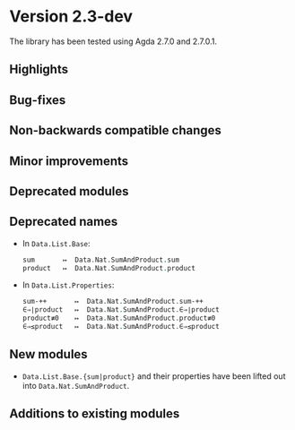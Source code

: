 Version 2.3-dev
===============

The library has been tested using Agda 2.7.0 and 2.7.0.1.

Highlights
----------

Bug-fixes
---------

Non-backwards compatible changes
--------------------------------

Minor improvements
------------------

Deprecated modules
------------------

Deprecated names
----------------

* In `Data.List.Base`:
  ```agda
  sum       ↦  Data.Nat.SumAndProduct.sum
  product   ↦  Data.Nat.SumAndProduct.product
  ```

* In `Data.List.Properties`:
  ```agda
  sum-++       ↦  Data.Nat.SumAndProduct.sum-++
  ∈⇒∣product   ↦  Data.Nat.SumAndProduct.∈⇒∣product
  product≢0    ↦  Data.Nat.SumAndProduct.product≢0
  ∈⇒≤product   ↦  Data.Nat.SumAndProduct.∈⇒≤product
  ```

New modules
-----------

* `Data.List.Base.{sum|product}` and their properties have been lifted out into `Data.Nat.SumAndProduct`.

Additions to existing modules
-----------------------------
